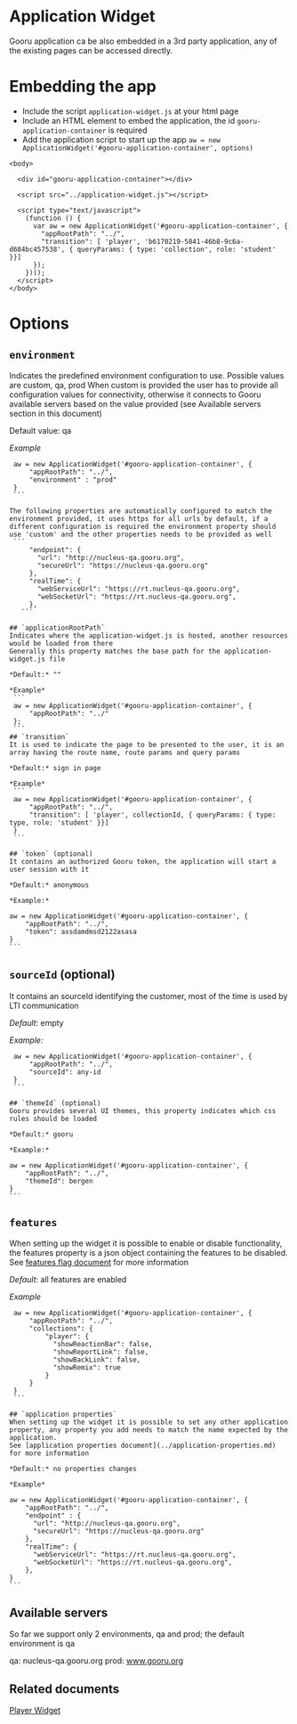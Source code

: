 Application Widget
==================
Gooru application ca be also embedded in a 3rd party application, any of the existing pages can be accessed directly.


# Embedding the app
* Include the script `application-widget.js` at your html page
* Include an HTML element to embed the application, the id `gooru-application-container` is required
* Add the application script to start up the app `aw = new ApplicationWidget('#gooru-application-container', options)`

```
<body>

  <div id="gooru-application-container"></div>

  <script src="../application-widget.js"></script>

  <script type="text/javascript">
    (function () {
      var aw = new ApplicationWidget('#gooru-application-container', {
        "appRootPath": "../",
        "transition": [ 'player', 'b6170219-5841-46b8-9c6a-d684bc457538', { queryParams: { type: 'collection', role: 'student' }}]
      });
    })();
  </script>
</body>
```



# Options

## `environment`
Indicates the predefined environment configuration to use. Possible values are custom, qa, prod
When custom is provided the user has to provide all configuration values for connectivity, otherwise it
connects to Gooru available servers based on the value provided (see Available servers section in this document)

Default value: qa

*Example*
   ```
    aw = new ApplicationWidget('#gooru-application-container', {
        "appRootPath": "../",
        "environment" : "prod"
    }  
    ```

The following properties are automatically configured to match the environment provided, it uses https for all urls by default, if a
different configuration is required the environment property should use 'custom' and the other properties needs to be provided as well
    ```
        "endpoint": {
          "url": "http://nucleus-qa.gooru.org",
          "secureUrl": "https://nucleus-qa.gooru.org"
        },
        "realTime": {
          "webServiceUrl": "https://rt.nucleus-qa.gooru.org",
          "webSocketUrl": "https://rt.nucleus-qa.gooru.org",
        },
      ```

## `applicationRootPath`
Indicates where the application-widget.js is hosted, another resources would be loaded from there
Generally this property matches the base path for the application-widget.js file 

*Default:* ""

*Example*
    ```
    aw = new ApplicationWidget('#gooru-application-container', {
        "appRootPath": "../"
    };
    ```
## `transition`
It is used to indicate the page to be presented to the user, it is an array having the route name, route params and query params

*Default:* sign in page

*Example*
    ```
    aw = new ApplicationWidget('#gooru-application-container', {
        "appRootPath": "../",
        "transition": [ 'player', collectionId, { queryParams: { type: type, role: 'student' }}]
    }  
    ```

## `token` (optional)
It contains an authorized Gooru token, the application will start a user session with it

*Default:* anonymous

*Example:* 
   ```
    aw = new ApplicationWidget('#gooru-application-container', {
        "appRootPath": "../",
        "token": axsdamdmsd2122asasa
    }  
    ```

## `sourceId` (optional)
It contains an sourceId identifying the customer, most of the time is used by LTI communication

*Default:* empty

*Example:* 
   ```
    aw = new ApplicationWidget('#gooru-application-container', {
        "appRootPath": "../",
        "sourceId": any-id
    }  
    ```
    
## `themeId` (optional)
Gooru provides several UI themes, this property indicates which css rules should be loaded

*Default:* gooru

*Example:* 
   ```
    aw = new ApplicationWidget('#gooru-application-container', {
        "appRootPath": "../",
        "themeId": bergen
    }  
    ```
    
## `features`
When setting up the widget it is possible to enable or disable functionality, the features property is a json object containing
the features to be disabled.
See [features flag document](../feature-flags.md) for more information

*Default*: all features are enabled

*Example*
   ```
    aw = new ApplicationWidget('#gooru-application-container', {
        "appRootPath": "../",
        "collections": {
            "player": {
              "showReactionBar": false,
              "showReportLink": false,
              "showBackLink": false,
              "showRemix": true
            }
        }
    }  
    ```
    
## `application properties`
When setting up the widget it is possible to set any other application property, any property you add needs to match the name expected by the application.
See [application properties document](../application-properties.md) for more information

*Default:* no properties changes

*Example*
   ```
    aw = new ApplicationWidget('#gooru-application-container', {
        "appRootPath": "../",
        "endpoint" : {
          "url": "http://nucleus-qa.gooru.org",
          "secureUrl": "https://nucleus-qa.gooru.org"
        },
        "realTime": {
          "webServiceUrl": "https://rt.nucleus-qa.gooru.org",
          "webSocketUrl": "https://rt.nucleus-qa.gooru.org",
        },
    }  
    ```

## Available servers
So far we  support only 2 environments, qa and prod; the default environment is qa

qa: nucleus-qa.gooru.org
prod: www.gooru.org

## Related documents

[Player Widget](player-widget.md)
